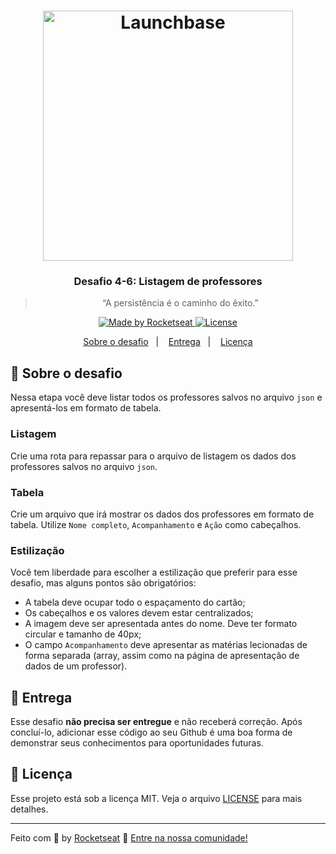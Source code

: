 <h1 align="center">
    <img alt="Launchbase" src="https://storage.googleapis.com/golden-wind/bootcamp-launchbase/logo.png" width="400px" />
</h1>

<h3 align="center">
  Desafio 4-6: Listagem de professores
</h3>

<blockquote align="center">“A persistência é o caminho do êxito.”</blockquote>

<p align="center">

  <a href="https://rocketseat.com.br">
    <img alt="Made by Rocketseat" src="https://img.shields.io/badge/made%20by-Rocketseat-%23F8952D">
  </a>

  <a href="LICENSE" >
    <img alt="License" src="https://img.shields.io/badge/license-MIT-%23F8952D">
  </a>

</p>

<p align="center">
  <a href="#rocket-sobre-o-desafio">Sobre o desafio</a>&nbsp;&nbsp;&nbsp;|&nbsp;&nbsp;&nbsp;
  <a href="#calendar-entrega">Entrega</a>&nbsp;&nbsp;&nbsp;|&nbsp;&nbsp;&nbsp;
  <a href="#memo-licença">Licença</a>
</p>

## :rocket: Sobre o desafio

Nessa etapa você deve listar todos os professores salvos no arquivo `json` e apresentá-los em formato de tabela.

### Listagem

Crie uma rota para repassar para o arquivo de listagem os dados dos professores salvos no arquivo `json`.

### Tabela

Crie um arquivo que irá mostrar os dados dos professores em formato de tabela. Utilize `Nome completo`, `Acompanhamento` e `Ação` como cabeçalhos.

### Estilização

Você tem liberdade para escolher a estilização que preferir para esse desafio, mas alguns pontos são obrigatórios:

- A tabela deve ocupar todo o espaçamento do cartão;
- Os cabeçalhos e os valores devem estar centralizados;
- A imagem deve ser apresentada antes do nome. Deve ter formato circular e tamanho de 40px;
- O campo `Acompanhamento` deve apresentar as matérias lecionadas de forma separada (array, assim como na página de apresentação de dados de um professor).

## :calendar: Entrega

Esse desafio **não precisa ser entregue** e não receberá correção. Após concluí-lo, adicionar esse código ao seu Github é uma boa forma de demonstrar seus conhecimentos para oportunidades futuras.

## :memo: Licença

Esse projeto está sob a licença MIT. Veja o arquivo [LICENSE](../LICENSE) para mais detalhes.

---

Feito com :purple_heart: by [Rocketseat](https://rocketseat.com.br) :wave: [Entre na nossa comunidade!](https://discordapp.com/invite/gCRAFhc)
